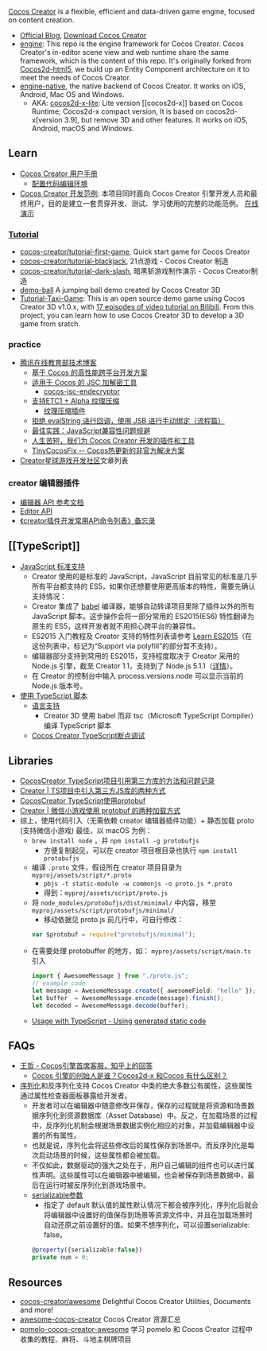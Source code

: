 [Cocos Creator](https://github.com/cocos-creator) is a flexible, efficient and data-driven game engine, focused on content creation.


- [Official Blog](https://www.cocos.com/category/blog), [Download Cocos Creator](https://www.cocos.com/creator)
- [engine](https://github.com/cocos-creator/engine): This repo is the engine framework for Cocos Creator. Cocos Creator's in-editor scene view and web runtime share the same framework, which is the content of this repo. It's originally forked from [Cocos2d-html5](https://github.com/cocos2d/cocos2d-html5/), we build up an Entity Component architecture on it to meet the needs of Cocos Creator.
- [engine-native](https://github.com/cocos-creator/engine-native), the native backend of Cocos Creator. It works on iOS, Android, Mac OS and Windows. 
  - AKA: [cocos2d-x-lite](https://github.com/cocos-creator/cocos2d-x-lite): Lite version [[cocos2d-x]] based on Cocos Runtime; Cocos2d-x compact version, It is based on cocos2d-x[version 3.9], but remove 3D and other features. It works on iOS, Android, macOS and Windows.



## Learn
- [Cocos Creator 用户手册](https://docs.cocos.com/creator/manual/zh/)
  - [配置代码编辑环境](https://docs.cocos.com/creator/manual/zh/getting-started/coding-setup.html?h=vscode)
- [Cocos Creator 开发范例](https://github.com/cocos-creator/example-cases): 本项目同时面向 Cocos Creator 引擎开发人员和最终用户，目的是建立一套贯穿开发、测试、学习使用的完整的功能范例。 [在线演示](https://cocos-creator.github.io/example-cases/)

### [Tutorial](https://github.com/cocos-creator?q=tutorial)
- [cocos-creator/tutorial-first-game](https://github.com/cocos-creator/tutorial-first-game), Quick start game for Cocos Creator
- [cocos-creator/tutorial-blackjack](https://github.com/cocos-creator/tutorial-blackjack), 21点游戏 - Cocos Creator 制造
- [cocos-creator/tutorial-dark-slash](https://github.com/cocos-creator/tutorial-dark-slash), 暗黑斩游戏制作演示 - Cocos Creator制造
- [demo-ball](https://github.com/cocos-creator/demo-ball) A jumping ball demo created by Cocos Creator 3D
- [Tutorial-Taxi-Game](https://github.com/cocos-creator/tutorial-taxi-game): This is an open source demo game using Cocos Creator 3D v1.0.x, with [17 episodes of video tutorial on Bilibili](https://www.bilibili.com/video/BV1AE411j7L9). From this project, you can learn how to use Cocos Creator 3D to develop a 3D game from sratch.

### practice
- [腾讯在线教育部技术博客](https://oedx.github.io/)
  - [基于 Cocos 的高性能跨平台开发方案](https://www.hahack.com/codes/cocos-based-high-performance-cross-platform-app-developing/)
  - [适用于 Cocos 的 JSC 加解密工具](https://oedx.github.io/2018/09/14/jsc-encryption-and-decryption-tools-for-cocos/)
    - [cocos-jsc-endecryptor](https://github.com/OEDx/cocos-jsc-endecryptor)
  - [支持ETC1 + Alpha 纹理压缩](https://oedx.github.io/2019/05/15/cocos-creator-support-etc1-alpha/)
    - [纹理压缩插件](https://github.com/OEDx/ccc-texturecompression)
  - [拒绝 evalString 进行回调，使用 JSB 进行手动绑定（流程篇）](https://oedx.github.io/2019/05/29/cocos-creator-js-binding-manual/)
  - [最佳实践：JavaScript兼容性问题规避](https://oedx.github.io/2019/12/24/cocos-creator-api-compat/)
  - [人生苦短，我们为 Cocos Creator 开发的插件和工具](https://oedx.github.io/2020/06/30/cocos-creator-extensions/)
  - [TinyCocosFix -- Cocos热更新的非官方解决方案](https://oedx.github.io/2021/02/22/TinyCocosFix/)
- [Creator星球游戏开发社区](https://cloud.tencent.com/developer/column/80686)文章列表

### creator 编辑器插件
- [编辑器 API 参考文档](https://docs.cocos.com/creator/manual/zh/extension/api/)
- [Editor API](https://docs.cocos.com/creator/api/zh/#editor-api)
- [《creator插件开发常用API命令列表》备忘录 ](https://forum.cocos.org/t/topic/92605)



## [[TypeScript]]
- [JavaScript 标准支持](https://docs.cocos.com/creator/manual/zh/scripting/reference/javascript-support.html)
  - Creator 使用的是标准的 JavaScript，JavaScript 目前常见的标准是几乎所有平台都支持的 ES5，如果你还想要使用更高版本的特性，需要先确认支持情况：
  - Creator 集成了 [babel](https://babeljs.io/) 编译器，能够自动转译项目里除了插件以外的所有 JavaScript 脚本。这步操作会将一部分常用的 ES2015(ES6) 特性翻译为原生的 ES5，这样开发者就不用担心跨平台的兼容性。
  - ES2015 入门教程及 Creator 支持的特性列表请参考 [Learn ES2015](https://babeljs.io/docs/en/learn)（在这份列表中，标记为“Support via polyfill”的部分暂不支持）。
  - 编辑器部分支持到常用的 ES2015，支持程度取决于 Creator 采用的 Node.js 引擎，截至 Creator 1.1，支持到了 Node.js 5.1.1（[详情](http://node.green/)）。
  - 在 Creator 的控制台中输入 process.versions.node 可以显示当前的 Node.js 版本号。
- [使用 TypeScript 脚本](https://docs.cocos.com/creator/manual/zh/scripting/typescript.html)
  - [语言支持](https://docs.cocos.com/creator3d/manual/en/scripting/language-support.html)
    - Creator 3D 使用 babel 而非 tsc（Microsoft TypeScript Compiler） 编译 TypeScript 脚本
  - [Cocos Creator TypeScript断点调试](https://blog.csdn.net/lxt610/article/details/91128045)



## Libraries
- [CocosCreator TypeScript项目引用第三方库的方法和问题记录](https://blog.k-res.net/archives/2428.html)
- [Creator | TS项目中引入第三方JS库的两种方式](https://mp.weixin.qq.com/s/bSy2XtK70F7OOCpI00nGDQ)
- [CocosCreator TypeScript使用protobuf](https://blog.csdn.net/xiefeifei316948714/article/details/90481643)
- [Creator | 微信小游戏使用 protobuf 的两种加载方式](https://mp.weixin.qq.com/s/OIkcsJQfLSXnZoUfXZ61AQ)
- 综上，使用代码引入（无需依赖 creator 编辑器插件功能）+ 静态加载 proto (支持微信小游戏) 最佳，以 macOS 为例：
  - `brew install node` ，并 `npm install -g protobufjs`
    - 方便复制起见，可以在 creator 项目根目录也执行 `npm install protobufjs`
  - 编译 `.proto` 文件，假设所在 creator 项目目录为 `myproj/assets/script/*.proto`
    - `pbjs -t static-module -w commonjs -o proto.js *.proto`
    - 得到：`myproj/assets/script/proto.js`
  - 将 `node_modules/protobufjs/dist/minimal/` 中内容，移至 `myproj/assets/script/protobufjs/minimal/`
    - 移动依据见 proto.js 前几行中，可自行修改：
    ```javascript
    var $protobuf = require("protobufjs/minimal");
    ```
  - 在需要处理 protobuffer 的地方，如： `myproj/assets/script/main.ts` 引入
    ```typescript
    import { AwesomeMessage } from "./proto.js";
    // example code
    let message = AwesomeMessage.create({ awesomeField: "hello" });
    let buffer  = AwesomeMessage.encode(message).finish();
    let decoded = AwesomeMessage.decode(buffer);
    ```
  - [Usage with TypeScript - Using generated static code](https://github.com/protobufjs/protobuf.js#using-generated-static-code)



## FAQs
- [王哲 - Cocos引擎首席客服，知乎上的回答](https://www.zhihu.com/people/walzer/answers)
  - [Cocos 引擎的创始人是谁？Cocos2d-x 和Cocos 有什么区别？](https://www.zhihu.com/question/41992081/answer/260427403)
- [序列化](https://docs.cocos.com/creator/manual/zh/getting-started/cocos2d-x-guide.html?q=#%E5%BA%8F%E5%88%97%E5%8C%96)和反序列化支持 Cocos Creator 中类的绝大多数公有属性，这些属性通过属性检查器面板暴露给开发者。
  - 开发者可以在编辑器中随意修改并保存，保存的过程就是将资源和场景数据序列化到资源数据库（Asset Database）中。反之，在加载场景的过程中，反序列化机制会根据场景数据实例化相应的对象，并加载编辑器中设置的所有属性。
  - 也就是说，序列化会将这些修改后的属性保存到场景中。而反序列化是每次启动场景的时候，这些属性都会被加载。
  - 不仅如此，数据驱动的强大之处在于，用户自己编辑的组件也可以进行属性声明。这些属性可以在编辑器中被编辑，也会被保存到场景数据中，最后在运行时被反序列化到游戏场景中。
  - [serializable参数](https://docs.cocos.com/creator3d/manual/zh/scripting/ccclass.html#serializable%E5%8F%82%E6%95%B0)
    - 指定了 default 默认值的属性默认情况下都会被序列化，序列化后就会将编辑器中设置好的值保存到场景等资源文件中，并且在加载场景时自动还原之前设置好的值。如果不想序列化，可以设置serializable: false。
    ```typescript
    @property({serializable:false})
    private num = 0;
    ```



## Resources
- [cocos-creator/awesome](https://github.com/cocos-creator/awesome) Delightful Cocos Creator Utilities, Documents and more!
- [awesome-cocos-creator](https://github.com/potato47/awesome-cocos-creator) Cocos Creator 资源汇总
- [pomelo-cocos-creator-awesome](https://github.com/tumobi/pomelo-cocos-creator-awesome) 学习 pomelo 和 Cocos Creator 过程中收集的教程、麻将、斗地主棋牌项目
